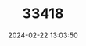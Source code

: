 ---
title: "33418"
category: "Shorea isoptera"
draft: false
date: 2024-02-22 13:03:50
languages:
  Malay: ["Selangan Batu Bulu Ayam", "Selangan Batu Gelombang"]
---